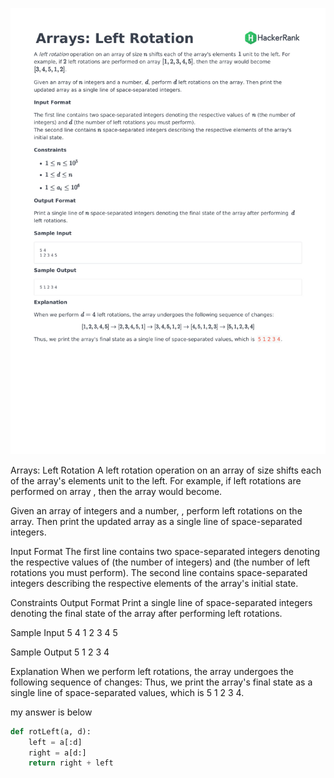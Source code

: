 ![problem](hackeRank-problem/hackerRank-2018-07-05.jpg)

Arrays: Left Rotation
A left rotation operation on an array of size shifts each of the array's elements unit to the left. For
example, if left rotations are performed on array , then the array would become.

Given an array of integers and a number, , perform left rotations on the array. Then print the
updated array as a single line of space-separated integers.

Input Format
The first line contains two space-separated integers denoting the respective values of (the number of
integers) and (the number of left rotations you must perform).
The second line contains space-separated integers describing the respective elements of the array's
initial state.

Constraints
Output Format
Print a single line of space-separated integers denoting the final state of the array after performing
left rotations.

Sample Input
5 4
1 2 3 4 5

Sample Output
5 1 2 3 4

Explanation
When we perform left rotations, the array undergoes the following sequence of changes:
Thus, we print the array's final state as a single line of space-separated values, which is 5 1 2 3 4.


my answer is below

```python
def rotLeft(a, d):
    left = a[:d]
    right = a[d:]
    return right + left
```